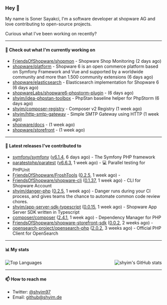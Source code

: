 ### Hey 👋

My name is Soner Sayakci, I'm a software developer at shopware AG and love contributing to open-source projects.

Curious what I've been working on recently?

---

#### 👷 Check out what I'm currently working on

- [FriendsOfShopware/shopmon](https://github.com/FriendsOfShopware/shopmon) - Shopware Shop Monitoring (2 days ago)
- [shopware/platform](https://github.com/shopware/platform) - Shopware 6 is an open commerce platform based on Symfony Framework and Vue and supported by a worldwide community and more than 1.500 community extensions (6 days ago)
- [shopware/elasticsearch](https://github.com/shopware/elasticsearch) - Elasticsearch implementation for Shopware 6 (6 days ago)
- [shopwareLabs/shopware6-phpstorm-plugin](https://github.com/shopwareLabs/shopware6-phpstorm-plugin) -  (6 days ago)
- [shyim/idea-phpstan-toolbox](https://github.com/shyim/idea-phpstan-toolbox) - PhpStan baseline helper for PhpStorm (6 days ago)
- [shyim/composer-registry](https://github.com/shyim/composer-registry) - Composer v2 Registry (1 week ago)
- [shyim/http-smtp-gateway](https://github.com/shyim/http-smtp-gateway) - Simple SMTP Gateway using HTTP (1 week ago)
- [shopware/docs](https://github.com/shopware/docs) -  (1 week ago)
- [shopware/storefront](https://github.com/shopware/storefront) -  (1 week ago)

---

#### 🔭 Latest releases I've contributed to

- [symfony/symfony](https://github.com/symfony/symfony) ([v6.1.4](https://github.com/symfony/symfony/releases/tag/v6.1.4), 6 days ago) - The Symfony PHP framework
- [paratestphp/paratest](https://github.com/paratestphp/paratest) ([v6.6.3](https://github.com/paratestphp/paratest/releases/tag/v6.6.3), 1 week ago) - :computer: Parallel testing for PHPUnit
- [FriendsOfShopware/FroshTools](https://github.com/FriendsOfShopware/FroshTools) ([0.2.5](https://github.com/FriendsOfShopware/FroshTools/releases/tag/0.2.5), 1 week ago) - 
- [FriendsOfShopware/shopware-cli](https://github.com/FriendsOfShopware/shopware-cli) ([0.1.37](https://github.com/FriendsOfShopware/shopware-cli/releases/tag/0.1.37), 1 week ago) - CLI for Shopware Account
- [shyim/danger-php](https://github.com/shyim/danger-php) ([0.2.5](https://github.com/shyim/danger-php/releases/tag/0.2.5), 1 week ago) - Danger runs during your CI process, and gives teams the chance to automate common code review chores.
- [shyim/app-server-sdk-typescript](https://github.com/shyim/app-server-sdk-typescript) ([0.0.15](https://github.com/shyim/app-server-sdk-typescript/releases/tag/0.0.15), 1 week ago) - Shopware App Server SDK written in Typescript
- [composer/composer](https://github.com/composer/composer) ([2.4.1](https://github.com/composer/composer/releases/tag/2.4.1), 1 week ago) - Dependency Manager for PHP
- [FriendsOfShopware/shopware-storefront-sdk](https://github.com/FriendsOfShopware/shopware-storefront-sdk) ([0.0.2](https://github.com/FriendsOfShopware/shopware-storefront-sdk/releases/tag/0.0.2), 2 weeks ago) - 
- [opensearch-project/opensearch-php](https://github.com/opensearch-project/opensearch-php) ([2.0.2](https://github.com/opensearch-project/opensearch-php/releases/tag/2.0.2), 3 weeks ago) - Official PHP Client for OpenSearch

---

#### 📊 My stats

<img align="right" alt="shyim's GitHub stats" src="https://github-readme-stats.vercel.app/api?username=shyim&count_private=1&show_icons=true&" />

![Top Languages](https://github-readme-stats.vercel.app/api/top-langs/?username=shyim)

---

#### 📫 How to reach me

- Twitter: [@shyim97](https://twitter.com/shyim97)
- Email: [github@shyim.de](mailto://github@shyim.de)
